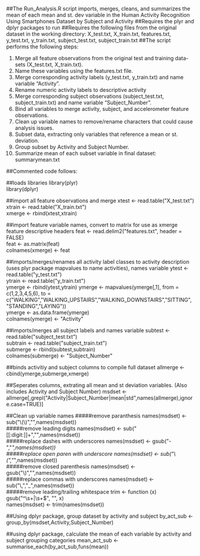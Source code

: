 ##The Run_Analysis.R script imports, merges, cleans, and summarizes the mean of each mean and st. dev variable in the Human Activity Recognition Using Smartphones Dataset by Subject and Activity 
##Requires the plyr and dplyr packages to run
##Requires the following files from the original dataset in the working directory: X_test.txt, X_train.txt, features.txt, y_test.txt, y_train.txt, subject_test.txt, subject_train.txt 
##The script performs the following steps:
1. Merge all feature observations from the original test and training data-sets (X_test.txt, X_train.txt). 
2. Name these variables using the features.txt file. 
3. Merge corresponding activity labels (y_test.txt, y_train.txt) and name variable “Activity”.
4. Rename numeric activity labels to descriptive activity
5. Merge corresponding subject observations (subject_test.txt, subject_train.txt) and name variable “Subject_Number”.
6. Bind all variables to merge activity, subject, and accelerometer feature observations.
7. Clean up variable names to remove/rename characters that could cause analysis issues.
8. Subset data, extracting only variables that reference a mean or st. deviation.
9. Group subset by Activity and Subject Number.
10. Summarize mean of each subset variable in final dataset: summarymean.txt


##Commented code follows:

##loads libraries
library(plyr)  
library(dplyr)  

##import all feature observations and merge
xtest <- read.table("X_test.txt")  
xtrain <- read.table("X_train.txt")  
xmerge <- rbind(xtest,xtrain)  

##import feature variable names, convert to matrix for use as xmerge feature descriptive headers
feat <- read.delim2("features.txt", header = FALSE)  
feat <- as.matrix(feat)  
colnames(xmerge) <- feat  

##imports/merges/renames all activity label classes to activity description (uses plyr package mapvalues to name activities), names variable
ytest <- read.table("y_test.txt")  
ytrain <- read.table("y_train.txt")  
ymerge <- rbind(ytest,ytrain)
ymerge <- mapvalues(ymerge[,1], from = c(1,2,3,4,5,6), to = c("WALKING","WALKING_UPSTAIRS","WALKING_DOWNSTAIRS","SITTING",
                                                              "STANDING","LAYING"))  
ymerge <- as.data.frame(ymerge)  
colnames(ymerge) <- "Activity"  

##imports/merges all subject labels and names variable
subtest <- read.table("subject_test.txt")  
subtrain <- read.table("subject_train.txt")  
submerge <- rbind(subtest,subtrain)  
colnames(submerge) <- "Subject_Number"  

##binds activitiy and subject columns to compile full dataset
allmerge <- cbind(ymerge,submerge,xmerge)  

##Seperates columns, extrating all mean and st deviation variables. (Also includes Activity and Subject Number)
msdset <- allmerge[,grepl("Activity|Subject_Number|mean|std",names(allmerge),ignore.case=TRUE)]  

##Clean up variable names
#####remove paranthesis
names(msdset) <- sub("\\(\\)","",names(msdset))   
#####remove leading digits
names(msdset) <- sub("[[:digit:]]+","",names(msdset))   
#####replace dashes with underscores 
names(msdset) <- gsub("-","_",names(msdset))  
#####replace open paren with underscore
names(msdset) <- sub("\\(","_",names(msdset))   
#####remove closed parenthesis 
names(msdset) <- gsub("\\)","",names(msdset))  
#####replace commas with underscores
names(msdset) <- sub("\\,","_",names(msdset))   
#####remove leading/trailing whitespace
trim <- function (x) gsub("^\\s+|\\s+$", "", x)  
names(msdset) <- trim(names(msdset))   

##Using dplyr package, group dataset by activity and subject
by_act_sub <- group_by(msdset,Activity,Subject_Number)  

##using dplyr package, calculate the mean of each variable by activity and subject grouping categories
mean_act_sub <- summarise_each(by_act_sub,funs(mean))  
